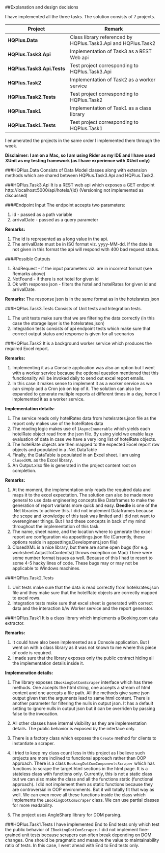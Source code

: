 ##Explanation and design decisions

I have implemented all the three tasks. The solution consists of 7 projects.

Project | Remark
------------ | -------------
**HQPlus.Data** | Class library referenced by HQPlus.Task3.Api and HQPlus.Task2
**HQPlus.Task3.Api** | Implementation of Task3 as a REST Web api
**HQPlus.Task3.Api.Tests** | Test project corresponding to HQPlus.Task3.Api
**HQPlus.Task2** | Implementation of Task2 as a worker service
**HQPlus.Task2.Tests** | Test project corresponding to HQPlus.Task2
**HQPlus.Task1** | Implementation of Task1 as a class library
**HQPlus.Task1.Tests** | Test project corresponding to HQPlus.Task1

I enumerated the projects in the same order I implemented them through the week.

**Disclaimer: I am on a Mac, so I am using Rider as my IDE and I have used XUnit as my testing framework (as I have experience with XUnit only)**

###HQPlus.Data
Consists of Data Model classes along with extension methods which are shared between HQPlus.Task3.Api and HQPlus.Task2.

###HQPlus.Task3.Api
It is a REST web api which exposes a GET endpoint http://localhost:5000/api/hotels/{id} (Versioning not implemented as discussed)

####Endpoint Input
The endpoint accepts two parameters:
1. id - passed as a path variable
2. arrivalDate - passed as a query parameter

**Remarks:**
1. The id is represented as a long value in the api.
2. The arrivalDate must be in ISO format viz. yyyy-MM-dd. If the date is not given in this format the api will respond with 400 bad request status.

####Possible Outputs
1. BadRequest - if the input parameters viz. are in incorrect format (see Remarks above)
2. NotFound - if there is not hotel for given id
3. Ok with response json - filters the hotel and hotelRates for given id and arrivalDate.

**Remarks:**
The response json is in the same format as in the hotelsrates.json

###HQPlus.Task3.Tests
Consists of Unit tests and Integration tests.
1. The unit tests make sure that we are filtering the data correctly (in this case the storage layer is the hotelsrates.json)
2. Integration tests consists of api endpoint tests which make sure that correct output status and response is given for all scenarios

###HQPlus.Task2
It is a background worker service which produces the required Excel report.

**Remarks:**
1. Implementing it as a Console application was also an option but I went with a worker service because the optional question
   mentioned that this functionality will be invoked daily to send out excel report emails.
2. In this case it makes sense to implement it as a worker service as we can simply add a Cron job on top of it.
   The solution can also be expanded to generate multiple reports at different times in a day, hence I implemented it as a worker service.
   
**Implementation details:**
1. The service reads only hotelRates data from hotelsrates.json file as the report only makes use of the hotelRates data
2. The reading logic makes use of `IAsyncEnumerable` which yields each hotelRate object read from the json file. By using yield
   we enable lazy evaluation of data in case we have a very long list of hotelRate objects.
3. The hotelRate objects are then mapped to the expected Excel report row objects and populated in a .Net DataTable
4. Finally, the DataTable is populated in an Excel sheet. I am using `ClosedXML` as the Excel library.
5. An Output.xlsx file is generated in the project content root on completion.

**Remarks:**

1. At the moment, the implementation only reads the required data and maps it to the excel expectation. The solution can also
   be made more general to use data engineering concepts like Dataframes to make the generation of report variants more quick
   and easy. **Deedle** is one of the .Net libraries to achieve this.
   I did not implement Dataframes because the scope and knowledge of this task was limited and I did not want to overengineer
   things. But I had these concepts in back of my mind throughout the implementation of this task.
2. The name, sheet name, and the location where to generate the excel report are configuration via appsettings.json file
   (Currently, these options reside in appsettings.Development.json file)
3. ClosedXML is a nice library, but there are some open bugs (for e.g. worksheet.AdjustToContents() throws exception on Mac)
   There were some number format issues as well. Because of this I had to resort to some 4-5 hacky lines of code. These bugs may
   or may not be applicable to Windows machines.
   
###HQPlus.Task2.Tests
1. Unit tests make sure that the data is read correctly from hotelsrates.json file and they make sure that the hotelRate objects
   are correctly mapped to excel rows.
2. Integration tests make sure that excel sheet is generated with correct data and the interaction b/w Worker service and the report
   generator.
   
###HQPlus.Task1
It is a class library which implements a Booking.com data extractor.

**Remarks:**
1. It could have also been implemented as a Console application. But I went on with a class library as it was not known to me where this
   piece of code is required.
2. I made sure that the library exposes only the public contract hiding all the implementation details inside it.

**Implemenation details:**
1. The library exposes `IBookingDotComScraper` interface which has three methods. One accepts the html string, one accepts a stream of
   html content and one accepts a file path. All the methods give same json output given that the arguments lead to same html content.
   There is another parameter for filtering the nulls in output json. It has a default setting to ignore nulls in output json but it
   can be overriden by passing false to the invocation.

2. All other classes have internal visibility as they are implementation details. The public behavior is exposed by the interface only.

3. There is a factory class which exposes the `Create` method for clients to instantiate a scraper.

4. I tried to keep my class count less in this project as I believe such projects are more inclined to functional approach rather than
   OOP approach. There is a class `BookingDotComComponentsScraper` which has functions to scrape the target html sections in the html page. It is a stateless class with functions only. Currently, this is not a static class but we can also make the class and all the functions static (functional approach). I did not implement them as static functions because they are controversial in OOP environments. But it will totally fit that way as well. We can even move all these functions inside the class which implements the
   `IBookingDotComScraper` class. We can use partial classes for more readability.

5. The project uses AngleSharp library for DOM parsing.

###HQPlus.Task1.Tests
I have implemented End to End tests only which test the public behavior of `IBookingDotComScraper`. I did not implement fine-grained unit tests because scrapers can often break depending on DOM changes. One should be pragmatic and measure the value to maintainability ratio of tests. In this case, I went ahead with End to End tests only.
   



